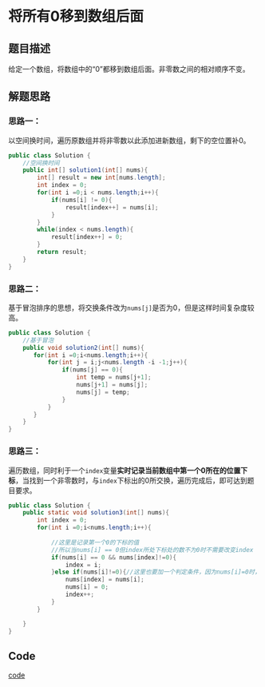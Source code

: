 # 将所有0移到数组后面
## 题目描述
给定一个数组，将数组中的“0”都移到数组后面。非零数之间的相对顺序不变。
## 解题思路

### 思路一：
以空间换时间，遍历原数组并将非零数以此添加进新数组，剩下的空位置补0。
```java
public class Solution {
    //空间换时间
    public int[] solution1(int[] nums){
        int[] result = new int[nums.length];
        int index = 0;
        for(int i =0;i < nums.length;i++){
            if(nums[i] != 0){
                result[index++] = nums[i];
            }
        }
        while(index < nums.length){
            result[index++] = 0;
        }
        return result;
    }
}
```

### 思路二：
基于冒泡排序的思想，将交换条件改为`nums[j]`是否为0，但是这样时间复杂度较高。
```java
public class Solution {
    //基于冒泡
    public void solution2(int[] nums){
       for(int i =0;i<nums.length;i++){
           for(int j = i;j<nums.length -i -1;j++){
               if(nums[j] == 0){
                   int temp = nums[j+1];
                   nums[j+1] = nums[j];
                   nums[j] = temp;
               }
           }
       } 
    }
}
```

### 思路三：
遍历数组，同时利于一个`index`变量**实时记录当前数组中第一个0所在的位置下标**，当找到一个非零数时，与`index`下标出的0所交换，遍历完成后，即可达到题目要求。
```java
public class Solution {
    public static void solution3(int[] nums){
        int index = 0;
        for(int i =0;i<nums.length;i++){
           
            //这里是记录第一个0的下标的值
            //所以当nums[i] == 0但index所处下标处的数不为0时不需要改变index
            if(nums[i] == 0 && nums[index]!=0){
                index = i;
            }else if(nums[i]!=0){//这里也要加一个判定条件，因为nums[i]=0时，虽然idnex值不会改变，但是如果这里进来了的话相当于两个0交换了，交换后index的值又改变了。
                nums[index] = nums[i];
                nums[i] = 0;
                index++;
            }
        }

    } 
}
```

## Code
[code](../code/Test5.java)<br/>
